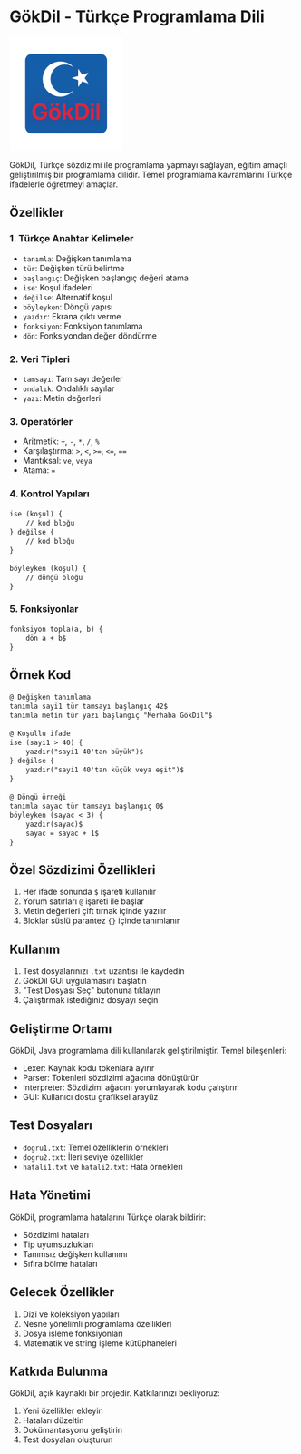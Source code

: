 # GökDil - Türkçe Programlama Dili

<img src="src/resources/logo.png" width="200" height="200" alt="GökDil Logo">

GökDil, Türkçe sözdizimi ile programlama yapmayı sağlayan, eğitim amaçlı geliştirilmiş bir programlama dilidir. Temel programlama kavramlarını Türkçe ifadelerle öğretmeyi amaçlar.

## Özellikler

### 1. Türkçe Anahtar Kelimeler
- `tanımla`: Değişken tanımlama
- `tür`: Değişken türü belirtme
- `başlangıç`: Değişken başlangıç değeri atama
- `ise`: Koşul ifadeleri
- `değilse`: Alternatif koşul
- `böyleyken`: Döngü yapısı
- `yazdır`: Ekrana çıktı verme
- `fonksiyon`: Fonksiyon tanımlama
- `dön`: Fonksiyondan değer döndürme

### 2. Veri Tipleri
- `tamsayı`: Tam sayı değerler
- `ondalık`: Ondalıklı sayılar
- `yazı`: Metin değerleri

### 3. Operatörler
- Aritmetik: `+`, `-`, `*`, `/`, `%`
- Karşılaştırma: `>`, `<`, `>=`, `<=`, `==`
- Mantıksal: `ve`, `veya`
- Atama: `=`

### 4. Kontrol Yapıları
```
ise (koşul) {
    // kod bloğu
} değilse {
    // kod bloğu
}

böyleyken (koşul) {
    // döngü bloğu
}
```

### 5. Fonksiyonlar
```
fonksiyon topla(a, b) {
    dön a + b$
}
```

## Örnek Kod

```
@ Değişken tanımlama
tanımla sayi1 tür tamsayı başlangıç 42$
tanımla metin tür yazı başlangıç "Merhaba GökDil"$

@ Koşullu ifade
ise (sayi1 > 40) {
    yazdır("sayi1 40'tan büyük")$
} değilse {
    yazdır("sayi1 40'tan küçük veya eşit")$
}

@ Döngü örneği
tanımla sayac tür tamsayı başlangıç 0$
böyleyken (sayac < 3) {
    yazdır(sayac)$
    sayac = sayac + 1$
}
```

## Özel Sözdizimi Özellikleri

1. Her ifade sonunda `$` işareti kullanılır
2. Yorum satırları `@` işareti ile başlar
3. Metin değerleri çift tırnak içinde yazılır
4. Bloklar süslü parantez `{}` içinde tanımlanır

## Kullanım

1. Test dosyalarınızı `.txt` uzantısı ile kaydedin
2. GökDil GUI uygulamasını başlatın
3. "Test Dosyası Seç" butonuna tıklayın
4. Çalıştırmak istediğiniz dosyayı seçin

## Geliştirme Ortamı

GökDil, Java programlama dili kullanılarak geliştirilmiştir. Temel bileşenleri:

- Lexer: Kaynak kodu tokenlara ayırır
- Parser: Tokenleri sözdizimi ağacına dönüştürür
- Interpreter: Sözdizimi ağacını yorumlayarak kodu çalıştırır
- GUI: Kullanıcı dostu grafiksel arayüz

## Test Dosyaları

- `dogru1.txt`: Temel özelliklerin örnekleri
- `dogru2.txt`: İleri seviye özellikler
- `hatali1.txt` ve `hatali2.txt`: Hata örnekleri

## Hata Yönetimi

GökDil, programlama hatalarını Türkçe olarak bildirir:
- Sözdizimi hataları
- Tip uyumsuzlukları
- Tanımsız değişken kullanımı
- Sıfıra bölme hataları

## Gelecek Özellikler

1. Dizi ve koleksiyon yapıları
2. Nesne yönelimli programlama özellikleri
3. Dosya işleme fonksiyonları
4. Matematik ve string işleme kütüphaneleri

## Katkıda Bulunma

GökDil, açık kaynaklı bir projedir. Katkılarınızı bekliyoruz:
1. Yeni özellikler ekleyin
2. Hataları düzeltin
3. Dokümantasyonu geliştirin
4. Test dosyaları oluşturun


